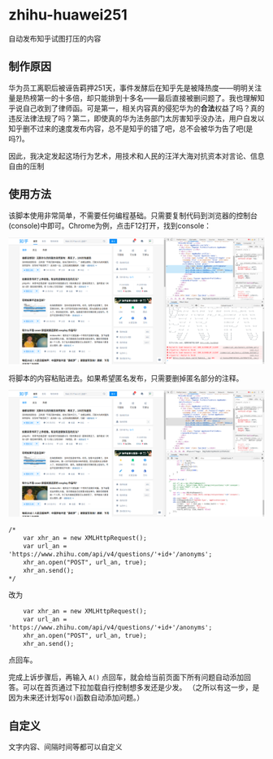 # zhihu-huawei251
自动发布知乎试图打压的内容

## 制作原因
华为员工离职后被诬告羁押251天，事件发酵后在知乎先是被降热度——明明关注量是热榜第一的十多倍，却只能排到十多名——最后直接被删问题了。我也理解知乎说自己收到了律师函。可是第一，相关内容真的侵犯华为的**合法**权益了吗？真的违反法律法规了吗？第二，即使真的华为法务部门太厉害知乎没办法，用户自发以知乎删不过来的速度发布内容，总不是知乎的错了吧，总不会被华为告了吧(是吗?)。

因此，我决定发起这场行为艺术，用技术和人民的汪洋大海对抗资本对言论、信息自由的压制

## 使用方法
该脚本使用非常简单，不需要任何编程基础。只需要复制代码到浏览器的控制台(console)中即可。Chrome为例，点击F12打开，找到console：

![](cons1.png)

将脚本的内容粘贴进去。如果希望匿名发布，只需要删掉匿名部分的注释。

![](cons2.png)

```
/*
	var xhr_an = new XMLHttpRequest();
	var url_an = 'https://www.zhihu.com/api/v4/questions/'+id+'/anonyms';
	xhr_an.open("POST", url_an, true);
	xhr_an.send();
*/
```

改为

```
	var xhr_an = new XMLHttpRequest();
	var url_an = 'https://www.zhihu.com/api/v4/questions/'+id+'/anonyms';
	xhr_an.open("POST", url_an, true);
	xhr_an.send();
```

点回车。

完成上诉步骤后，再输入 ``A()`` 点回车，就会给当前页面下所有问题自动添加回答。可以在首页通过下拉加载自行控制想多发还是少发。
（之所以有这一步，是因为未来还计划写``Q()``函数自动添加问题。）

## 自定义
文字内容、间隔时间等都可以自定义
